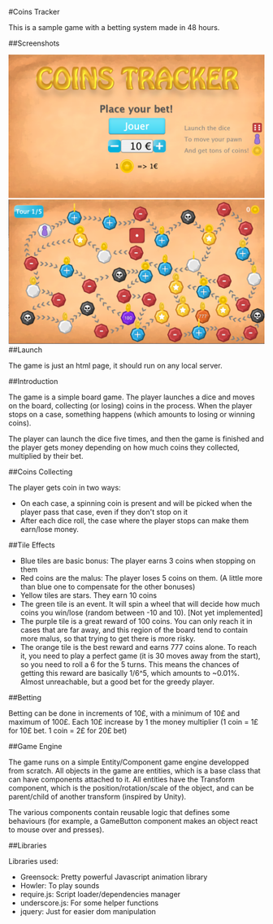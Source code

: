 #Coins Tracker

This is a sample game with a betting system made in 48 hours.

##Screenshots

![Menu](/screenshots/menu.png?raw=true "Menu")
![Ingame](/screenshots/ingame.png?raw=true "Ingame")
##Launch

The game is just an html page, it should run on any local server.

##Introduction

The game is a simple board game. The player launches a dice and moves on the board, collecting (or losing) coins in the process. When the player stops on a case, something happens (which amounts to losing or winning coins).

The player can launch the dice five times, and then the game is finished and the player gets money depending on how much coins they collected, multiplied by their bet.

##Coins Collecting

The player gets coin in two ways:

* On each case, a spinning coin is present and will be picked when the player pass that case, even if they don't stop on it
* After each dice roll, the case where the player stops can make them earn/lose money.

##Tile Effects

* Blue tiles are basic bonus: The player earns 3 coins when stopping on them
* Red coins are the malus: The player loses 5 coins on them. (A little more than blue one to compensate for the other bonuses)
* Yellow tiles are stars. They earn 10 coins
* The green tile is an event. It will spin a wheel that will decide how much coins you win/lose (random between -10 and 10). [Not yet implemented]
* The purple tile is a great reward of 100 coins. You can only reach it in cases that are far away, and this region of the board tend to contain more malus, so that trying to get there is more risky.
* The orange tile is the best reward and earns 777 coins alone. To reach it, you need to play a perfect game (it is 30 moves away from the start), so you need to roll a 6 for the 5 turns. This means the chances of getting this reward are basically 1/6^5, which amounts to ~0.01%. Almost unreachable, but a good bet for the greedy player.

##Betting

Betting can be done in increments of 10£, with a minimum of 10£ and maximum of 100£. Each 10£ increase by 1 the money multiplier
(1 coin = 1£ for 10£ bet. 1 coin = 2£ for 20£ bet)

##Game Engine

The game runs on a simple Entity/Component game engine developped from scratch. All objects in the game are entities, which is a base class that can have components attached to it. All entities have the Transform component, which is the position/rotation/scale of the object, and can be parent/child of another transform (inspired by Unity).

The various components contain reusable logic that defines some behaviours (for example, a GameButton component makes an object react to mouse over and presses).

##Libraries

Libraries used:

* Greensock: Pretty powerful Javascript animation library
* Howler: To play sounds
* require.js: Script loader/dependencies manager
* underscore.js: For some helper functions
* jquery: Just for easier dom manipulation